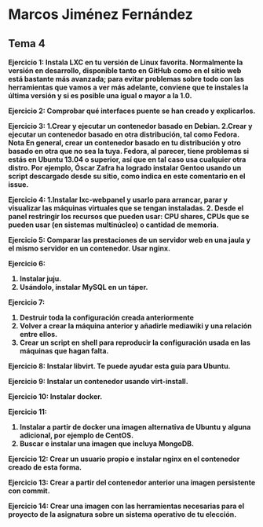 <h1> Marcos Jiménez Fernández </h1>

<h2> Tema 4 </h2>

<strong> Ejercicio 1: Instala LXC en tu versión de Linux favorita. Normalmente la versión en desarrollo, disponible tanto en GitHub como en el sitio web está bastante más avanzada; para evitar problemas sobre todo con las herramientas que vamos a ver más adelante, conviene que te instales la última versión y si es posible una igual o mayor a la 1.0.</strong>

<strong> Ejercicio 2: Comprobar qué interfaces puente se han creado y explicarlos.</strong>

<strong> Ejercicio 3:
1.Crear y ejecutar un contenedor basado en Debian.
2.Crear y ejecutar un contenedor basado en otra distribución, tal como Fedora. Nota En general, crear un contenedor basado en tu distribución y otro basado en otra que no sea la tuya. Fedora, al parecer, tiene problemas si estás en Ubuntu 13.04 o superior, así que en tal caso usa cualquier otra distro. Por ejemplo, Óscar Zafra ha logrado instalar Gentoo usando un script descargado desde su sitio, como indica en este comentario en el issue. </strong>

<strong> Ejercicio 4:
1.Instalar lxc-webpanel y usarlo para arrancar, parar y visualizar las máquinas virtuales que se tengan instaladas.
2. Desde el panel restringir los recursos que pueden usar: CPU shares, CPUs que se pueden usar (en sistemas multinúcleo) o cantidad de memoria.</strong>

<strong> Ejercicio 5: Comparar las prestaciones de un servidor web en una jaula y el mismo servidor en un contenedor. Usar nginx.</string>

<strong> Ejercicio 6: 
1. Instalar juju.
2. Usándolo, instalar MySQL en un táper.</strong>

<strong> Ejercicio 7: 
1. Destruir toda la configuración creada anteriormente
2. Volver a crear la máquina anterior y añadirle mediawiki y una relación entre ellos.
3. Crear un script en shell para reproducir la configuración usada en las máquinas que hagan falta.</strong>

<strong> Ejercicio 8: Instalar libvirt. Te puede ayudar esta guía para Ubuntu.</strong>

<strong> Ejercicio 9: Instalar un contenedor usando virt-install.</strong>

<strong> Ejercicio 10: Instalar docker.</strong>

<strong> Ejercicio 11: 
1. Instalar a partir de docker una imagen alternativa de Ubuntu y alguna adicional, por ejemplo de CentOS.
2. Buscar e instalar una imagen que incluya MongoDB.</strong>

<strong> Ejercicio 12: Crear un usuario propio e instalar nginx en el contenedor creado de esta forma.</strong>

<strong> Ejercicio 13: Crear a partir del contenedor anterior una imagen persistente con commit.</strong>

<strong> Ejercicio 14: Crear una imagen con las herramientas necesarias para el proyecto de la asignatura sobre un sistema operativo de tu elección.</strong>

